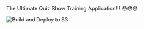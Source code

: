The Ultimate Quiz Show Training Application!!! :flushed::flushed::flushed:

![Build and Deploy to S3](https://github.com/sthiringer/jprd/workflows/Build%20and%20Deploy%20to%20S3/badge.svg)
